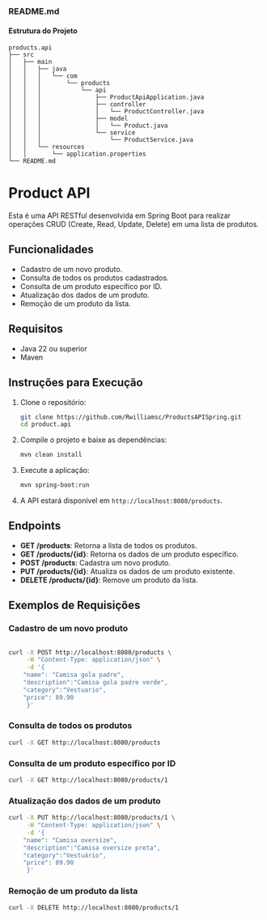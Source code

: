 ### README.md

#### Estrutura do Projeto

```
products.api
├── src
│   ├── main
│   │   ├── java
│   │   │   └── com
│   │   │       └── products
│   │   │           └── api
│   │   │               ├── ProductApiApplication.java
│   │   │               ├── controller
│   │   │               │   └── ProductController.java
│   │   │               ├── model
│   │   │               │   └── Product.java
│   │   │               └── service
│   │   │                   └── ProductService.java
│   │   └── resources
│   │       └── application.properties
└── README.md
```

# Product API

Esta é uma API RESTful desenvolvida em Spring Boot para realizar operações CRUD (Create, Read, Update, Delete) em uma lista de produtos.

## Funcionalidades

- Cadastro de um novo produto.
- Consulta de todos os produtos cadastrados.
- Consulta de um produto específico por ID.
- Atualização dos dados de um produto.
- Remoção de um produto da lista.

## Requisitos

- Java 22 ou superior
- Maven

## Instruções para Execução

1. Clone o repositório:

   ```bash
   git clone https://github.com/Rwilliamsc/ProductsAPISpring.git
   cd product.api
   ```

2. Compile o projeto e baixe as dependências:

   ```bash
   mvn clean install
   ```

3. Execute a aplicação:

   ```bash
   mvn spring-boot:run
   ```

4. A API estará disponível em `http://localhost:8080/products`.

## Endpoints

- **GET /products**: Retorna a lista de todos os produtos.
- **GET /products/{id}**: Retorna os dados de um produto específico.
- **POST /products**: Cadastra um novo produto.
- **PUT /products/{id}**: Atualiza os dados de um produto existente.
- **DELETE /products/{id}**: Remove um produto da lista.

## Exemplos de Requisições

### Cadastro de um novo produto

```bash

curl -X POST http://localhost:8080/products \
     -H "Content-Type: application/json" \
     -d '{
	"name": "Camisa gola padre",
	"description":"Camisa gola padre verde",
	"category":"Vestuario",
	"price": 89.90
     }'
```

### Consulta de todos os produtos

```bash
curl -X GET http://localhost:8080/products
```

### Consulta de um produto específico por ID

```bash
curl -X GET http://localhost:8080/products/1
```

### Atualização dos dados de um produto

```bash
curl -X PUT http://localhost:8080/products/1 \
     -H "Content-Type: application/json" \
     -d '{
	"name": "Camisa oversize",
	"description":"Camisa oversize preta",
	"category":"Vestuário",
	"price": 89.90
     }'
```

### Remoção de um produto da lista

```bash
curl -X DELETE http://localhost:8080/products/1
```

